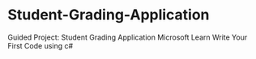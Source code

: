 # Student-Grading-Application
Guided Project: Student Grading Application
Microsoft Learn Write Your First Code using c#
